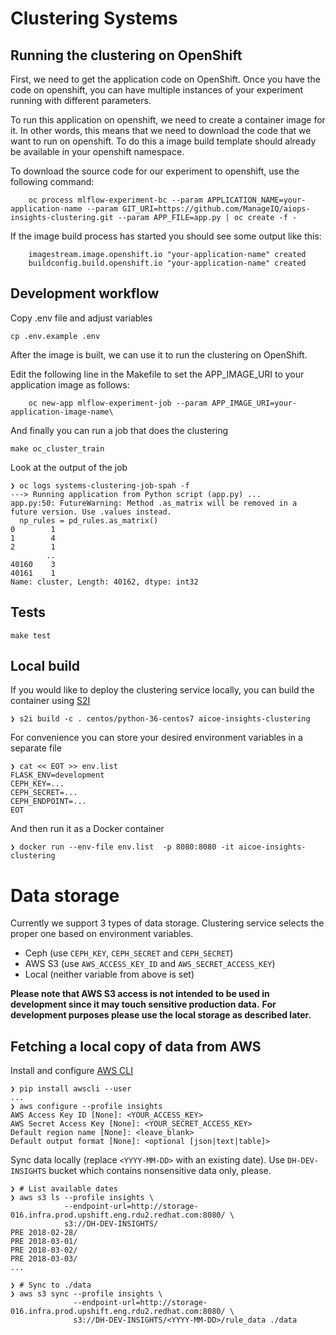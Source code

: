 # Clustering Systems

## Running the clustering on OpenShift
First, we need to get the application code on OpenShift. Once you have the code on openshift, you can have multiple instances of your experiment running with different parameters.

To run this application on openshift, we need to create a container image for it. In other words, this means that we need to download the code that we want to run on openshift. To do this a image build template should already be available in your openshift namespace.

To download the source code for our experiment to openshift, use the following command:
```
    oc process mlflow-experiment-bc --param APPLICATION_NAME=your-application-name --param GIT_URI=https://github.com/ManageIQ/aiops-insights-clustering.git --param APP_FILE=app.py | oc create -f -
```
If the image build process has started you should see some output like this:

```
    imagestream.image.openshift.io "your-application-name" created
    buildconfig.build.openshift.io "your-application-name" created
```

## Development workflow

Copy .env file and adjust variables

```
cp .env.example .env
```
After the image is built, we can use it to run the clustering on OpenShift.


Edit the following line in the Makefile to set the APP_IMAGE_URI to your application image as follows:
```
    oc new-app mlflow-experiment-job --param APP_IMAGE_URI=your-application-image-name\
```

And finally you can run a job that does the clustering

```
make oc_cluster_train
```

Look at the output of the job

```
❯ oc logs systems-clustering-job-spah -f
---> Running application from Python script (app.py) ...
app.py:50: FutureWarning: Method .as_matrix will be removed in a future version. Use .values instead.
  np_rules = pd_rules.as_matrix()
0        1
1        4
2        1
        ..
40160    3
40161    1
Name: cluster, Length: 40162, dtype: int32
```

## Tests

```
make test
```

## Local build

If you would like to deploy the clustering service locally, you can build the container using [S2I](https://github.com/openshift/source-to-image)

```
❯ s2i build -c . centos/python-36-centos7 aicoe-insights-clustering
```

For convenience you can store your desired environment variables in a separate file

```
❯ cat << EOT >> env.list
FLASK_ENV=development
CEPH_KEY=...
CEPH_SECRET=...
CEPH_ENDPOINT=...
EOT
```

And then run it as a Docker container

```
❯ docker run --env-file env.list  -p 8080:8080 -it aicoe-insights-clustering
```

# Data storage

Currently we support 3 types of data storage. Clustering service selects the proper one based on environment variables.

- Ceph (use `CEPH_KEY`, `CEPH_SECRET` and `CEPH_SECRET`)
- AWS S3 (use `AWS_ACCESS_KEY_ID` and `AWS_SECRET_ACCESS_KEY`)
- Local (neither variable from above is set)


**Please note that AWS S3 access is not intended to be used in development since it may touch sensitive production data.**
**For development purposes please use the local storage as described later.**


## Fetching a local copy of data from AWS

Install and configure [AWS CLI](https://docs.aws.amazon.com/cli/latest/userguide/cli-chap-welcome.html)

```
❯ pip install awscli --user
...
❯ aws configure --profile insights
AWS Access Key ID [None]: <YOUR_ACCESS_KEY>
AWS Secret Access Key [None]: <YOUR_SECRET_ACCESS_KEY>
Default region name [None]: <leave_blank>
Default output format [None]: <optional [json|text|table]>
```

Sync data locally (replace `<YYYY-MM-DD>` with an existing date). Use `DH-DEV-INSIGHTS` bucket which contains nonsensitive data only, please.

```
❯ # List available dates
❯ aws s3 ls --profile insights \
            --endpoint-url=http://storage-016.infra.prod.upshift.eng.rdu2.redhat.com:8080/ \
            s3://DH-DEV-INSIGHTS/
PRE 2018-02-28/
PRE 2018-03-01/
PRE 2018-03-02/
PRE 2018-03-03/
...

❯ # Sync to ./data
❯ aws s3 sync --profile insights \
              --endpoint-url=http://storage-016.infra.prod.upshift.eng.rdu2.redhat.com:8080/ \
              s3://DH-DEV-INSIGHTS/<YYYY-MM-DD>/rule_data ./data
```
